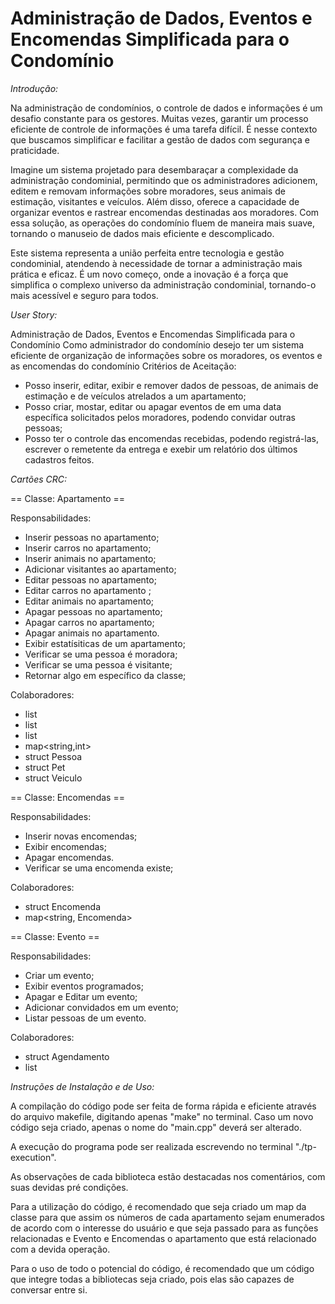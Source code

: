 # Administração de Dados, Eventos e Encomendas Simplificada para o Condomínio

*Introdução:*

Na administração de condomínios, o controle de dados e informações é um desafio constante para os gestores. Muitas vezes, garantir um processo eficiente de controle de informações é uma tarefa difícil. É nesse contexto que buscamos simplificar e facilitar a gestão de dados com segurança e praticidade. 

Imagine um sistema projetado para desembaraçar a complexidade da administração condominial, permitindo que os administradores adicionem, editem e removam informações sobre moradores, seus animais de estimação, visitantes e veículos. Além disso, oferece a capacidade de organizar eventos e rastrear encomendas destinadas aos moradores. Com essa solução, as operações do condomínio fluem de maneira mais suave, tornando o manuseio de dados mais eficiente e descomplicado. 

Este sistema representa a união perfeita entre tecnologia e gestão condominial, atendendo à necessidade de tornar a administração mais prática e eficaz. É um novo começo, onde a inovação é a força que simplifica o complexo universo da administração condominial, tornando-o mais acessível e seguro para todos.


*User Story:*

Administração de Dados, Eventos e Encomendas Simplificada para o Condomínio
Como administrador do condomínio desejo ter um sistema eficiente de organização de informações sobre os moradores, os eventos e as encomendas do condomínio
Critérios de Aceitação:
- Posso inserir, editar, exibir e remover dados de pessoas, de animais de estimação e de veículos atrelados a um apartamento;
- Posso criar, mostar, editar ou apagar eventos de em uma data específica solicitados pelos moradores, podendo convidar outras pessoas;
- Posso ter o controle das encomendas recebidas, podendo registrá-las, escrever o remetente da entrega e exebir um relatório dos últimos cadastros feitos.


*_Cartões CRC:_*

== Classe: Apartamento ==


Responsabilidades:
- Inserir pessoas no apartamento;
- Inserir carros no apartamento;
- Inserir animais no apartamento;
- Adicionar visitantes ao apartamento;
- Editar pessoas no apartamento;
- Editar carros no apartamento ;
- Editar animais no apartamento;
- Apagar pessoas no apartamento;
- Apagar carros no apartamento;
- Apagar animais no apartamento.
- Exibir estatísiticas de um apartamento;
- Verificar se uma pessoa é moradora;
- Verificar se uma pessoa é visitante;
- Retornar algo em específico da classe;


Colaboradores:
- list<Pessoas>
- list<Pets>
- list<Veiculos>
- map<string,int>
- struct Pessoa
- struct Pet
- struct Veiculo


== Classe: Encomendas ==

Responsabilidades:
- Inserir novas encomendas;
- Exibir encomendas;
- Apagar encomendas.
- Verificar se uma encomenda existe;

Colaboradores:
- struct Encomenda
- map<string, Encomenda>

== Classe: Evento ==

Responsabilidades:
- Criar um evento;
- Exibir eventos programados;
- Apagar e Editar um evento;
- Adicionar convidados em um evento;
- Listar pessoas de um evento.

Colaboradores:
- struct Agendamento
- list<Agendamento>

*_Instruções de Instalação e de Uso:_*

A compilação do código pode ser feita de forma rápida e eficiente através do arquivo makefile, digitando apenas
"make" no terminal. Caso um novo código seja criado, apenas o nome do "main.cpp" deverá ser alterado.

A execução do programa pode ser realizada escrevendo no terminal "./tp-execution".

As observações de cada biblioteca estão destacadas nos comentários, com suas devidas pré condições.

Para a utilização do código, é recomendado que seja criado um map da classe para que assim os números de cada apartamento sejam enumerados de acordo com o interesse do usuário e que seja passado para as funções relacionadas e Evento e Encomendas o apartamento que está relacionado com a devida operação.

Para o uso de todo o potencial do código, é recomendado que um código que integre todas a bibliotecas seja criado, pois elas são capazes de conversar entre si.